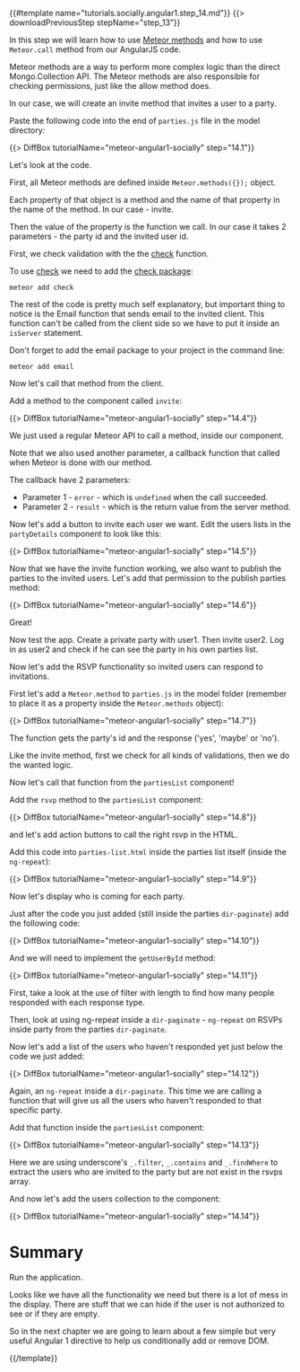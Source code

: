 {{#template name="tutorials.socially.angular1.step_14.md"}}
{{> downloadPreviousStep stepName="step_13"}}

In this step we will learn how to use [Meteor methods](http://docs.meteor.com/#/full/meteor_methods) and how to use `Meteor.call` method from our AngularJS code.

Meteor methods are a way to perform more complex logic than the direct Mongo.Collection API.
The Meteor methods are also responsible for checking permissions, just like the allow method does.

In our case, we will create an invite method that invites a user to a party.

Paste the following code into the end of `parties.js` file in the model directory:

{{> DiffBox tutorialName="meteor-angular1-socially" step="14.1"}}

Let's look at the code.

First, all Meteor methods are defined inside `Meteor.methods({});` object.

Each property of that object is a method and the name of that property in the name of the method. In our case - invite.

Then the value of the property is the function we call. In our case it takes 2 parameters - the party id and the invited user id.

First, we check validation with the the [check](http://docs.meteor.com/#check_package) function.

To use [check](http://docs.meteor.com/#check_package) we need to add the [check package](https://atmospherejs.com/meteor/check):

    meteor add check

The rest of the code is pretty much self explanatory, but important thing to notice is the Email function that sends email to the invited client.
This function can't be called from the client side so we have to put it inside an `isServer` statement.

Don't forget to add the email package to your project in the command line:

    meteor add email

Now let's call that method from the client.

Add a method to the component called `invite`:

{{> DiffBox tutorialName="meteor-angular1-socially" step="14.4"}}

We just used a regular Meteor API to call a method, inside our component.

Note that we also used another parameter, a callback function that called when Meteor is done with our method.

The callback have 2 parameters:

* Parameter 1 - `error` - which is `undefined` when the call succeeded.
* Parameter 2 - `result` - which is the return value from the server method.

Now let's add a button to invite each user we want. Edit the users lists in the `partyDetails` component to look like this:

{{> DiffBox tutorialName="meteor-angular1-socially" step="14.5"}}

Now that we have the invite function working, we also want to publish the parties to the invited users.
Let's add that permission to the publish parties method:

{{> DiffBox tutorialName="meteor-angular1-socially" step="14.6"}}

Great!

Now test the app.  Create a private party with user1.  Then invite user2. Log in as user2 and check if he can see the party in his own parties list.


Now let's add the RSVP functionality so invited users can respond to invitations.

First let's add a `Meteor.method` to `parties.js` in the model folder (remember to place it as a property inside the `Meteor.methods` object):

{{> DiffBox tutorialName="meteor-angular1-socially" step="14.7"}}

The function gets the party's id and the response ('yes', 'maybe' or 'no').

Like the invite method, first we check for all kinds of validations, then we do the wanted logic.

Now let's call that function from the `partiesList` component!

Add the `rsvp` method to the `partiesList` component:

{{> DiffBox tutorialName="meteor-angular1-socially" step="14.8"}}

and let's add action buttons to call the right rsvp in the HTML.

Add this code into `parties-list.html` inside the parties list itself (inside the `ng-repeat`):

{{> DiffBox tutorialName="meteor-angular1-socially" step="14.9"}}

Now let's display who is coming for each party.

Just after the code you just added (still inside the parties `dir-paginate`) add the following code:

{{> DiffBox tutorialName="meteor-angular1-socially" step="14.10"}}

And we will need to implement the `getUserById` method:

{{> DiffBox tutorialName="meteor-angular1-socially" step="14.11"}}

First, take a look at the use of filter with length to find how many people responded with each response type.

Then, look at using ng-repeat inside a `dir-paginate` - `ng-repeat` on RSVPs inside party from the parties `dir-paginate`.

Now let's add a list of the users who haven't responded yet just below the code we just added:

{{> DiffBox tutorialName="meteor-angular1-socially" step="14.12"}}

Again, an `ng-repeat` inside a `dir-paginate`.  This time we are calling a function that will give us all the users who haven't responded to that specific party.

Add that function inside the `partiesList` component:

{{> DiffBox tutorialName="meteor-angular1-socially" step="14.13"}}

Here we are using underscore's `_.filter`, `_.contains` and `_.findWhere` to extract the users who are invited to the party but are not exist in the rsvps array.

And now let's add the users collection to the component:

{{> DiffBox tutorialName="meteor-angular1-socially" step="14.14"}}

# Summary

Run the application.

Looks like we have all the functionality we need but there is a lot of mess in the display.
There are stuff that we can hide if the user is not authorized to see or if they are empty.

So in the next chapter we are going to learn about a few simple but very useful Angular 1 directive to help us conditionally add or remove DOM.

{{/template}}

